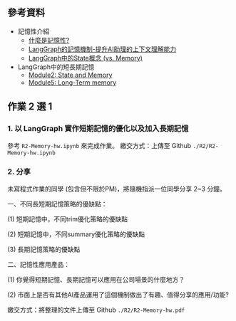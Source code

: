 ## **參考資料**

- 記憶性介紹
   - [什麼是記憶性?](https://langchain-ai.github.io/langgraph/concepts/memory/)
   - [LangGraph的記憶機制-提升AI助理的上下文理解能力](https://ithelp.ithome.com.tw/articles/10348818)
   - [LangGraph中的State概念 (vs. Memory)](https://zhuanlan.zhihu.com/p/14314257172)
- LangGraph中的短長期記憶
    - [Module2: State and Memory](https://academy.langchain.com/courses/take/intro-to-langgraph/lessons/58239430-module-2-introduction)
    - [Module5: Long-Term memory](https://academy.langchain.com/courses/take/intro-to-langgraph/texts/59971041-module-5-resources)

## 作業 2 選 1
### **1. 以 LangGraph 實作短期記憶的優化以及加入長期記憶**
參考 `R2-Memory-hw.ipynb` 來完成作業。
繳交方式：上傳至 Github `./R2/R2-Memory-hw.ipynb`

### **2. 分享**
未寫程式作業的同學 (包含但不限於PM)，將隨機指派一位同學分享 2~3 分鐘。


一、不同長短期記憶策略的優缺點：

(1) 短期記憶中，不同trim優化策略的優缺點

(2) 短期記憶中，不同summary優化策略的優缺點

(3) 長期記憶策略的優缺點


二、記憶性應用產品：

(1) 你覺得短期記憶、長期記憶可以應用在公司場景的什麼地方？

(2) 市面上是否有其他AI產品運用了這個機制做出了有趣、值得分享的應用/功能?

繳交方式：將整理的文件上傳至 Github `./R2/R2-Memory-hw.pdf`
